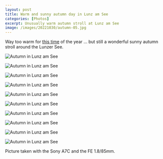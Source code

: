 ```yaml
---
layout: post
title: Warm and sunny autumn day in Lunz am See
categories: [Photos]
excerpt: Unusually warm autumn stroll at Lunz am See
image: /images/20221030/autumn-05.jpg
---
```


Way too warm for [this time](../autumn) of the year ... but still a wonderful sunny autumn stroll around the Lunzer See.

![Autumn in Lunz am See](../images/20221030/autumn-01.jpg)

![Autumn in Lunz am See](../images/20221030/autumn-02.jpg)

![Autumn in Lunz am See](../images/20221030/autumn-03.jpg)

![Autumn in Lunz am See](../images/20221030/autumn-04.jpg)

![Autumn in Lunz am See](../images/20221030/autumn-05.jpg)

![Autumn in Lunz am See](../images/20221030/autumn-06.jpg)

![Autumn in Lunz am See](../images/20221030/autumn-07.jpg)

![Autumn in Lunz am See](../images/20221030/autumn-08.jpg)

![Autumn in Lunz am See](../images/20221030/autumn-09.jpg)

![Autumn in Lunz am See](../images/20221030/autumn-10.jpg)


Picture taken with the Sony A7C and the FE 1.8/85mm.
